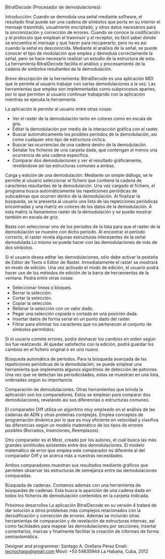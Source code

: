 ﻿
BitralDecode (Procesador de demodulaciones):

Introducción:
Cuando se demodula una señal mediante software, el resultado final puede ser una cadena de símbolos que porta en su interior el mensaje trasmitido, usualmente encriptado, y otros datos necesarios para la sincronización y corrección de errores. Cuando se conoce la codificación y el protocolo que emplean el trasmisor y el receptor, es fácil saber donde se encuentra el mensaje y qué hacer para recuperarlo; pero no es así cuando la señal es desconocida. Mediante el análisis de la señal, se puede conocer el tipo de modulación que emplea y demodula correctamente la señal, pero se hace necesario realizar un estudio de la estructura de esta. La herramienta BitralDecode facilita el análisis y procesamiento de la cadena de símbolos resultantes de la demodulación.

Breve descripción de la herramienta:
BitralDecode es una aplicación MDI que le permite al usuario trabajar con varias demodulaciones a la vez. Las herramientas que emplea son implementadas como subprocesos apartes, por lo que permiten al usuario continuar trabajando con la aplicación mientras se ejecuta la herramienta. 

La aplicación le permite al usuario entre otras cosas:
-  Ver el raster de la demodulación tanto en colores como en escala de gris.
- Editar la demodulación por medio de la interacción gráfica con el raster.
- Buscar automáticamente los posibles períodos de la demodulación, así como cualquier otro tipo de estructura cíclica.
- Buscar las ocurrencias de una cadena dentro de la demodulación.
- Señalar los ficheros de una carpeta dada, que contengan al menos una ocurrencia de una cadena específica.
- Comparar dos demodulaciones y ver el resultado gráficamente, revelándose así las estructuras comunes a ambas.

Carga y edición de una demodulación.
Mediante un simple diálogo, se le permite al usuario seleccionar el fichero que contiene la cadena de caracteres resultantes de la demodulación. Una vez cargado el fichero, el programa busca automáticamente las repeticiones periódicas de subcadenas que ocurren dentro de la demodulación. Al finalizar la búsqueda, se le presenta al usuario una lista de las repeticiones periódicas encontradas y una matriz en colores de los datos de la demodulación. A esta matriz la llamaremos raster de la demodulación y se puede mostrar también en escala de griz.

Basta con seleccionar uno de los períodos de la lista para que el raster de la demodulación se muestre con dicho período. Al encontrar el período correcto, el raster revela algunas estructuras interesantes de la señal demodulada.Lo mismo se puede hacer con las demodulaciones de más de dos símbolos. 

Si el usuario desea editar las demodulaciones, sólo debe activar la pestaña de Editor de Texto o Editor de Raster. Inmediatamente el raster se mostrará en modo de edición. Una vez activado el modo de edición, el usuario podrá hacer uso de los métodos de edición de la barra de herramientas de la ventana. Podrá entre otras cosas:

- Seleccionar líneas o bloques.
- Borrar la selección.
- Cortar la selección.
- Copiar la selección.
- Rellenar la selección con un valor dado.
- Pegar una selección copiada o cortada en una posición dada.
- Insertar datos de forma serial en un punto dado del raster.
- Filtrar para eliminar los caracteres que no pertenecen al conjunto de símbolos permitidos.

Si el usuario comete errores, podrá deshacer los cambios en orden según los fue realizando. Al quedar satisfecho con la edición, podrá guardar los cambios en el fichero original o en uno nuevo.

Búsqueda automática de períodos.
Para la búsqueda avanzada de las repeticiones periódicas de la demodulación, se puede emplear una herramienta que implementa algunos algoritmos de detección de patrones. Una vez que se detectan las periodicidades, estas se muestran en una lista, ordenadas según su importancia. 

Comparación de demodulaciones.
Otras herramientas que brinda la aplicación son los comparadores. Estos se emplean para comparar dos demodulaciones, revelando así sus diferencias o estructuras comunes.

El comparador Diff utiliza un algoritmo muy empleado en el análisis de las cadenas de ADN y otras proteínas complejas. Emplea conceptos de programación dinámica por lo que es muy eficiente en velocidad y clasifica las diferencias según un modelo matemático de los tipos de errores posibles (Borrados, Inserciones, Reemplazos).

Otro comparador es el Most, creado por los autores, el cual busca las más grandes similitudes existentes entre dos demodulaciones. El modelo matemático de error que emplea este comparador es diferente al del comparador Diff y se acerca más a nuestras necesidades.

Ambos comparadores muestran sus resultados mediante gráficos que permiten observar las estructuras de semejanza entre las demodulaciones comparadas.

Búsqueda de cadenas.
Contamos además con una herramienta de búsquedas de cadenas. Esta busca la aparición de una cadena dada en todos los ficheros de demodulación contenidos en la carpeta indicada. 

Próximos desarrollos
La aplicación BitralDecode en su versión 4 tratará de dar solución a otros problemas más complejos relacionados con la decodificación y corrección de errores. 
Además se incluirán otras herramientas de comparación y de revelación de estructuras internas, así como facilidades para mapear las demodulaciones por secciones, insertar comentarios, marcas y finalmente facilitar la creación de informes de forma semiautomática.

Designer and programmer: Santago A. Orellana Pérez
Email: tecnochago@gmail.com
Móvil: +53 54635944
La Habana, Cuba, 2012
